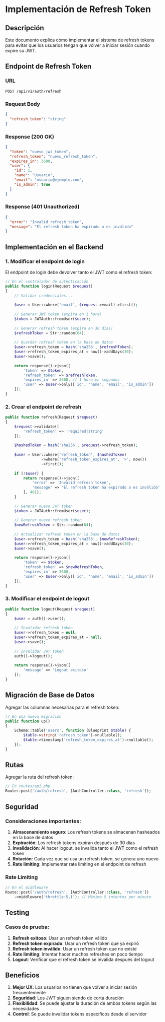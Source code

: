 # Implementación de Refresh Token

## Descripción
Este documento explica cómo implementar el sistema de refresh tokens para evitar que los usuarios tengan que volver a iniciar sesión cuando expire su JWT.

## Endpoint de Refresh Token

### URL
```
POST /api/v1/auth/refresh
```

### Request Body
```json
{
  "refresh_token": "string"
}
```

### Response (200 OK)
```json
{
  "token": "nuevo_jwt_token",
  "refresh_token": "nuevo_refresh_token",
  "expires_in": 3600,
  "user": {
    "id": 1,
    "name": "Usuario",
    "email": "usuario@ejemplo.com",
    "is_admin": true
  }
}
```

### Response (401 Unauthorized)
```json
{
  "error": "Invalid refresh token",
  "message": "El refresh token ha expirado o es inválido"
}
```

## Implementación en el Backend

### 1. Modificar el endpoint de login
El endpoint de login debe devolver tanto el JWT como el refresh token:

```php
// En el controlador de autenticación
public function login(Request $request)
{
    // Validar credenciales...
    
    $user = User::where('email', $request->email)->first();
    
    // Generar JWT token (expira en 1 hora)
    $token = JWTAuth::fromUser($user);
    
    // Generar refresh token (expira en 30 días)
    $refreshToken = Str::random(64);
    
    // Guardar refresh token en la base de datos
    $user->refresh_token = hash('sha256', $refreshToken);
    $user->refresh_token_expires_at = now()->addDays(30);
    $user->save();
    
    return response()->json([
        'token' => $token,
        'refresh_token' => $refreshToken,
        'expires_in' => 3600, // 1 hora en segundos
        'user' => $user->only(['id', 'name', 'email', 'is_admin'])
    ]);
}
```

### 2. Crear el endpoint de refresh
```php
public function refresh(Request $request)
{
    $request->validate([
        'refresh_token' => 'required|string'
    ]);
    
    $hashedToken = hash('sha256', $request->refresh_token);
    
    $user = User::where('refresh_token', $hashedToken)
                ->where('refresh_token_expires_at', '>', now())
                ->first();
    
    if (!$user) {
        return response()->json([
            'error' => 'Invalid refresh token',
            'message' => 'El refresh token ha expirado o es inválido'
        ], 401);
    }
    
    // Generar nuevo JWT token
    $token = JWTAuth::fromUser($user);
    
    // Generar nuevo refresh token
    $newRefreshToken = Str::random(64);
    
    // Actualizar refresh token en la base de datos
    $user->refresh_token = hash('sha256', $newRefreshToken);
    $user->refresh_token_expires_at = now()->addDays(30);
    $user->save();
    
    return response()->json([
        'token' => $token,
        'refresh_token' => $newRefreshToken,
        'expires_in' => 3600,
        'user' => $user->only(['id', 'name', 'email', 'is_admin'])
    ]);
}
```

### 3. Modificar el endpoint de logout
```php
public function logout(Request $request)
{
    $user = auth()->user();
    
    // Invalidar refresh token
    $user->refresh_token = null;
    $user->refresh_token_expires_at = null;
    $user->save();
    
    // Invalidar JWT token
    auth()->logout();
    
    return response()->json([
        'message' => 'Logout exitoso'
    ]);
}
```

## Migración de Base de Datos

Agregar las columnas necesarias para el refresh token:

```php
// En una nueva migración
public function up()
{
    Schema::table('users', function (Blueprint $table) {
        $table->string('refresh_token')->nullable();
        $table->timestamp('refresh_token_expires_at')->nullable();
    });
}
```

## Rutas

Agregar la ruta del refresh token:

```php
// En routes/api.php
Route::post('/auth/refresh', [AuthController::class, 'refresh']);
```

## Seguridad

### Consideraciones importantes:

1. **Almacenamiento seguro**: Los refresh tokens se almacenan hasheados en la base de datos
2. **Expiración**: Los refresh tokens expiran después de 30 días
3. **Invalidación**: Al hacer logout, se invalida tanto el JWT como el refresh token
4. **Rotación**: Cada vez que se usa un refresh token, se genera uno nuevo
5. **Rate limiting**: Implementar rate limiting en el endpoint de refresh

### Rate Limiting
```php
// En el middleware
Route::post('/auth/refresh', [AuthController::class, 'refresh'])
    ->middleware('throttle:5,1'); // Máximo 5 intentos por minuto
```

## Testing

### Casos de prueba:

1. **Refresh exitoso**: Usar un refresh token válido
2. **Refresh token expirado**: Usar un refresh token que ya expiró
3. **Refresh token inválido**: Usar un refresh token que no existe
4. **Rate limiting**: Intentar hacer muchos refreshes en poco tiempo
5. **Logout**: Verificar que el refresh token se invalida después del logout

## Beneficios

1. **Mejor UX**: Los usuarios no tienen que volver a iniciar sesión frecuentemente
2. **Seguridad**: Los JWT siguen siendo de corta duración
3. **Flexibilidad**: Se puede ajustar la duración de ambos tokens según las necesidades
4. **Control**: Se puede invalidar tokens específicos desde el servidor

